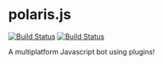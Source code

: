 # polaris.js

<a href="https://github.com/luksireiku/polaris.js/actions?query=workflow%3A%22Node.js+CI%22">
    <img alt="Build Status" src="https://github.com/luksireiku/polaris.js/workflows/Node.js%20CI/badge.svg"></a>
<a href="https://github.com/luksireiku/polaris.js/actions?query=workflow%3A%22Docker%20Image%20CI%22">
    <img alt="Build Status" src="https://github.com/luksireiku/polaris.js/workflows/Docker%20Image%20CI/badge.svg"></a>

A multiplatform Javascript bot using plugins!
